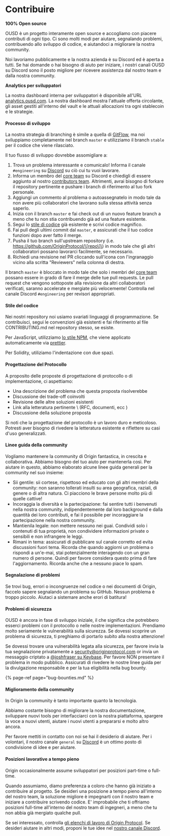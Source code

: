 # Contribuire

**100% Open source**

OUSD è un progetto interamente open source e accogliamo con piacere contributi di ogni tipo. Ci sono molti modi per aiutare, segnalando problemi, contribuendo allo sviluppo di codice, e aiutandoci a migliorare la nostra community.

Noi lavoriamo pubblicamente e la nostra azienda è su Discord ed è aperta a tutti. Se hai domande o hai bisogno di aiuto per iniziare, i nostri canali OUSD su Discord sono il posto migliore per ricevere assistenza dal nostro team e dalla nostra community.

**Analytics per sviluppatori**

La nostra dashboard interna per sviluppatori è disponibile all'URL [analytics.ousd.com](https://analytics.ousd.com). La nostra dashboard mostra l'attuale offerta circolante, gli asset gestiti all'interno del vault e le attuali allocazioni tra ogni stablecoin e le strategie.

#### Processo di sviluppo

La nostra strategia di branching è simile a quella di [ GitFlow](http://nvie.com/posts/a-successful-git-branching-model/), ma noi sviluppiamo completamente nel branch `master` e utilizziamo il branch `stable` per il codice che viene rilasciato.

Il tuo flusso di sviluppo dovrebbe assomigliare a:

1. Trova un problema interessante e comunicalo! Informa il canale `#engineering` su [Discord](https://discord.gg/jyxpUSe) su ciò cui tu vuoi lavorare.
2. Informa un membro del [core team](https://github.com/orgs/OriginProtocol/teams/core/members) su Discord e chiedigli di essere aggiunto al nostro [contributors team](https://github.com/orgs/OriginProtocol/teams/contributors). Altrimenti, avrai bisogno di forkare il repository pertinente e pushare i branch di riferimento al tuo fork personale.
3. Aggiungi un commento al problema o autoassegnatelo in modo tale da non avere più collaboratori che lavorano sulla stessa attività senza saperlo.
4. Inizia con il branch `master` e fai check out di un nuovo feature branch a meno che tu non stia contribuendo già ad una feature esistente.
5. Segui lo [stile di codice](https://docs.originprotocol.com/guides/getting_started/contributing.html#contributing-email-coding-style) già esistente e scrivi codice magnifico.
6. Fai pull degli ultimi commit dal `master`, e assicurati che il tuo codice funzioni dopo aver fatto il merge.
7. Pusha il tuo branch sull'upstream repository \(i.e. https://github.com/OriginProtocol/\[repo\]\) in modo tale che gli altri collaboratori possano lavorarci facilmente, se necessario.
8. Richiedi una revisione nel PR cliccando sull'icona con l'ingranaggio vicino alla scritta "Reviewers" nella colonna di destra.

Il branch `master` è bloccato in modo tale che solo i membri del [core team](https://github.com/orgs/OriginProtocol/teams/core) possano essere in grado di fare il merge delle tue pull requests. Le pull request che vengono sottoposte alla revisione da altri collaboratori verificati, saranno accelerate e mergiate più velocemente! Controlla nel canale Discord `#engineering` per revisori appropriati.

#### Stile del codice

Nei nostri repository noi usiamo svariati linguaggi di programmazione. Se contribuisci, segui le convenzioni già esistenti e fai riferimento al file CONTRIBUTING.md nel repository stesso, se esiste.

Per JavaScript, utilizziamo [lo stile NPM](https://docs.npmjs.com/misc/coding-style), che viene applicato automaticamente via [ prettier](https://prettier.io/).

Per Solidity, utiliziamo l'indentazione con due spazi.

#### Progettazione del Protocollo

A proposito delle proposte di progettazione di protocollo o di implementazione, ci aspettiamo:

* Una descrizione del problema che questa proposta risolverebbe
* Discussione dei trade-off coinvolti
* Revisione delle altre soluzioni esistenti
* Link alla letteratura pertinente \ (RFC, documenti, ecc \)
* Discussione della soluzione proposta

Si noti che la progettazione del protocollo è un lavoro duro e meticoloso. Potresti aver bisogno di rivedere la letteratura esistente e riflettere su casi d'uso generalizzati.

#### Linee guida della community

Vogliamo mantenere la community di Origin fantastica, in crescita e collaborativa. Abbiamo bisogno del tuo aiuto per mantenerla così. Per aiutare in questo, abbiamo elaborato alcune linee guida generali per la community nel suo insieme:

* Sii gentile: sii cortese, rispettoso ed educato con gli altri membri della community: non saranno tollerati insulti su area geografica, raziali, di genere o di altra natura. Ci piacciono le brave persone molto più di quelle cattive!
* Incoraggia la diversità e la partecipazione: fai sentire tutti i benvenuti nella nostra community, indipendentemente dal loro background e dalla quantità dei loro contributi, e fai il possibile per incoraggiare la partecipazione nella nostra community.
* Mantienila legale: non mettere nessuno nei guai. Condividi solo i contenuti di tua proprietà, non condividere informazioni private o sensibili e non infrangere le leggi.
* Rimani in tema: assicurati di pubblicare sul canale corretto ed evita discussioni fuori tema. Ricorda che quando aggiorni un problema o rispondi a un'e-mai, stai potenzialmente interagendo con un gran numero di persone. Quindi per favore considera questo prima di fare l'aggiornamento. Ricorda anche che a nessuno piace lo spam.

#### Segnalazione di problemi

Se trovi bug, errori o incongruenze nel codice o nei documenti di Origin, faccelo sapere segnalando un problema su GitHub. Nessun problema è troppo piccolo. Aiutaci a sistemare anche erori di batitura!

#### Problemi di sicurezza

OUSD è ancora in fase di sviluppo iniziale, il che significa che potrebbero esserci problemi con il protocollo o nelle nostre implementazioni. Prendiamo molto seriamente le vulnerabilità sulla sicurezza. Se dovessi scoprire un problema di sicurezza, ti preghiamo di portarlo subito alla nostra attenzione!

Se dovessi trovare una vulnerabilità legata alla sicurezza, per favore invia la tua segnalazione privatamente a [security@originprotocol.com](mailto:security@originprotocol.com) or invia un messaggio criptato a [@joshfraser su Keybase](https://keybase.io/joshfraser). Per favore NON presentare il problema in modo pubblico. Assicurati di rivedere le nostre linee guida per la divulgazione responsabile e per la tua eligibilità nella bug bounty.

{% page-ref page="bug-bounties.md" %}

#### **Miglioramento della community**

In Origin la community è tanto importante quanto la tecnologia.

Abbiamo costante bisogno di migliorare la nostra documentazione, sviluppare nuovi tools per interfacciarci con la nostra piattaforma, spargere la voce a nuovi utenti, aiutare i nuovi utenti a prepararsi e molto altro ancora.

Per favore mettiti in contatto con noi se hai il desiderio di aiutare. Per i volontari, il nostro canale `general` su [Discord](https://www.originprotocol.com/discord) è un ottimo posto di condivisione di idee e per aiutare.

#### Posizioni lavorative a tempo pieno

Origin occasionalmente assume sviluppatori per posizioni part-time o full-time.

Quando assumiamo, diamo preferenza a coloro che hanno già iniziato a contribuire al progetto. Se desideri una posizione a tempo pieno all'interno del nostro team, la soluzione migliore è impegnarti con il nostro team e iniziare a contribuire scrivendo codice. E' improbabile che ti offriamo posizioni full-time all'interno del nostro team di ingegneri, a meno che tu non abbia già mergiato qualche pull.

Se sei interessato, controlla [gli elenchi di lavoro di Origin Protocol](https://angel.co/originprotocol/jobs). Se desideri aiutare in altri modi, proponi le tue idee nel [nostro canale Discord](https://www.originprotocol.com/discord).




